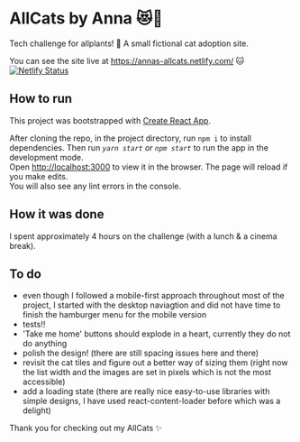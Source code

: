 # AllCats by Anna :heart_eyes_cat::yellow_heart:

Tech challenge for allplants! :seedling:
A small fictional cat adoption site.

You can see the site live at https://annas-allcats.netlify.com/ :cat:
[![Netlify Status](https://api.netlify.com/api/v1/badges/5ddbc4f6-e801-4fab-a346-ad5532fecea8/deploy-status)](https://app.netlify.com/sites/annas-allcats/deploys)

## How to run

This project was bootstrapped with [Create React App](https://github.com/facebook/create-react-app).

After cloning the repo, in the project directory, run `npm i` to install dependencies.
Then run _`yarn start` or `npm start`_
to run the app in the development mode.<br />
Open [http://localhost:3000](http://localhost:3000) to view it in the browser.
The page will reload if you make edits.<br />
You will also see any lint errors in the console.

## How it was done

I spent approximately 4 hours on the challenge (with a lunch & a cinema break).

## To do

- even though I followed a mobile-first approach throughout most of the project, I started with the desktop naviagtion and did not have time to finish the hamburger menu for the mobile version
- tests!!
- 'Take me home' buttons should explode in a heart, currently they do not do anything
- polish the design! (there are still spacing issues here and there)
- revisit the cat tiles and figure out a better way of sizing them (right now the list width and the images are set in pixels which is not the most accessible)
- add a loading state (there are really nice easy-to-use libraries with simple designs, I have used react-content-loader before which was a delight)

Thank you for checking out my AllCats :sparkles:
